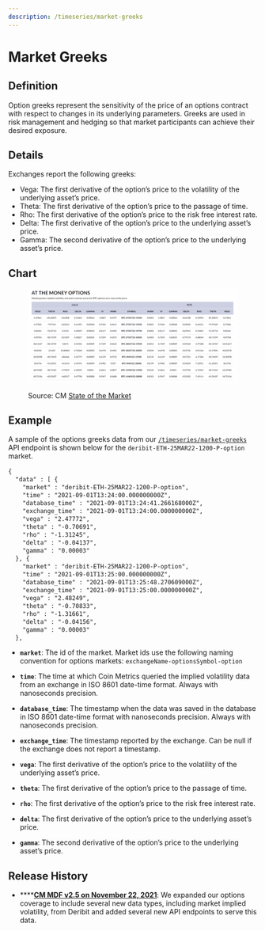 ```yaml
---
description: /timeseries/market-greeks
---
```


# Market Greeks

## **Definition**

Option greeks represent the sensitivity of the price of an options contract with respect to changes in its underlying parameters. Greeks are used in risk management and hedging so that market participants can achieve their desired exposure.

## **Details**

Exchanges report the following greeks:

* Vega: The first derivative of the option’s price to the volatility of the underlying asset’s price.
* Theta: The first derivative of the option’s price to the passage of time.
* Rho: The first derivative of the option’s price to the risk free interest rate.
* Delta: The first derivative of the option’s price to the underlying asset’s price.
* Gamma: The second derivative of the option’s price to the underlying asset’s price.

## Chart

<figure><img src="../.gitbook/assets/ATM-Option-Chain.png" alt=""><figcaption><p>Source: CM <a href="https://coinmetrics.io/insights/state-of-the-market/">State of the Market</a></p></figcaption></figure>

## **Example**

A sample of the options greeks data from our [`/timeseries/market-greeks`](https://docs.coinmetrics.io/api/v4#operation/getTimeseriesMarketGreeks) API endpoint is shown below for the `deribit-ETH-25MAR22-1200-P-option` market.

```
{
  "data" : [ {
    "market" : "deribit-ETH-25MAR22-1200-P-option",
    "time" : "2021-09-01T13:24:00.000000000Z",
    "database_time" : "2021-09-01T13:24:41.266168000Z",
    "exchange_time" : "2021-09-01T13:24:00.000000000Z",
    "vega" : "2.47772",
    "theta" : "-0.70691",
    "rho" : "-1.31245",
    "delta" : "-0.04137",
    "gamma" : "0.00003"
  }, {
    "market" : "deribit-ETH-25MAR22-1200-P-option",
    "time" : "2021-09-01T13:25:00.000000000Z",
    "database_time" : "2021-09-01T13:25:48.270609000Z",
    "exchange_time" : "2021-09-01T13:25:00.000000000Z",
    "vega" : "2.48249",
    "theta" : "-0.70833",
    "rho" : "-1.31661",
    "delta" : "-0.04156",
    "gamma" : "0.00003"
  },
```



*   **`market`**:  The id of the market. Market ids use the following naming convention for options markets: `exchangeName-optionsSymbol-option`&#x20;


*   **`time`**: The time at which Coin Metrics queried the implied volatility data from an exchange in ISO 8601 date-time format. Always with nanoseconds precision.


*   **`database_time`**:  The timestamp when the data was saved in the database in ISO 8601 date-time format with nanoseconds precision. Always with nanoseconds precision.


*   **`exchange_time`**:  The timestamp reported by the exchange.  Can be null if the exchange does not report a timestamp.


*   **`vega`**: The first derivative of the option’s price to the volatility of the underlying asset’s price.


*   **`theta`**: The first derivative of the option’s price to the passage of time.


*   **`rho`**: The first derivative of the option’s price to the risk free interest rate.


*   **`delta`**: The first derivative of the option’s price to the underlying asset’s price.


* **`gamma`**: The second derivative of the option’s price to the underlying asset’s price.

## Release History

* ****[**CM MDF v2.5 on November 22, 2021**](https://coinmetrics.io/cm-market-data-feed-v2-5-release-notes/): We expanded our options coverage to include several new data types, including market implied volatility, from Deribit and added several new API endpoints to serve this data.
